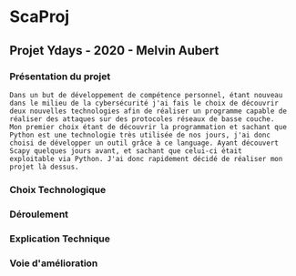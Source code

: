 # ScaProj


## Projet Ydays - 2020 - Melvin Aubert


### Présentation du projet

```
Dans un but de développement de compétence personnel, étant nouveau dans le milieu de la cybersécurité j'ai fais le choix de découvrir 
deux nouvelles technologies afin de réaliser un programme capable de réaliser des attaques sur des protocoles réseaux de basse couche.
Mon premier choix étant de découvrir la programmation et sachant que Python est une technologie très utilisée de nos jours, j'ai donc 
choisi de développer un outil grâce à ce language. Ayant découvert Scapy quelques jours avant, et sachant que celui-ci était
exploitable via Python. J'ai donc rapidement décidé de réaliser mon projet là dessus.
```

### Choix Technologique

### Déroulement

### Explication Technique

### Voie d'amélioration
